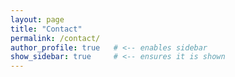 ```yaml
---
layout: page
title: "Contact"
permalink: /contact/
author_profile: true   # <-- enables sidebar
show_sidebar: true     # <-- ensures it is shown
---
```


